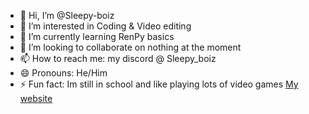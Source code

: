 - 👋 Hi, I’m @Sleepy-boiz
- 👀 I’m interested in Coding & Video editing
- 🌱 I’m currently learning RenPy basics
- 💞️ I’m looking to collaborate on nothing at the moment
- 📫 How to reach me: my discord @ Sleepy_boiz <!-- idk if this is correct gotta check latter -->
- 😄 Pronouns: He/Him
- ⚡ Fun fact: Im still in school and like playing lots of video games
<a href="https://sleepyboiz.neocities.org/">My website </a>

<!---
Sleepy-boiz/Sleepy-boiz is a ✨ special ✨ repository because its `README.md` (this file) appears on your GitHub profile.
You can click the Preview link to take a look at your changes.
--->
